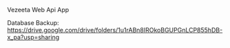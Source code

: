 Vezeeta Web Api App 

Database Backup: https://drive.google.com/drive/folders/1u1rABn8IROkoBGUPGnLCP855hDB-x_pa?usp=sharing

